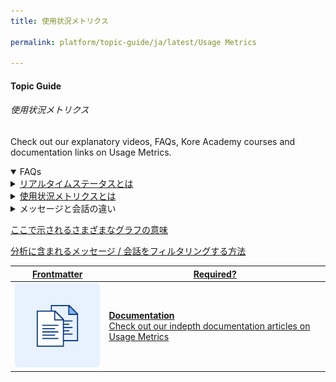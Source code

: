 ```yaml
---
title: 使用状況メトリクス

permalink: platform/topic-guide/ja/latest/Usage Metrics

---
```


#### Topic Guide
###### 使用状況メトリクス

 Check out our explanatory videos, FAQs, Kore Academy courses and documentation links on Usage Metrics.

<details open>
  <summary>FAQs
  </summary>
 <a class="nested-accordian-link" target="_blank" href="https://developer.kore.ai/docs/bots/analyzing-your-bot/dashboard/#Usage_Metrics?lang=ja">

  <details class="nested-details">
 
  <summary>リアルタイムステータスとは
  </summary>

 
 リアルタイムステータスは、特定の時点におけるボットの使用状況の概要を説明するものであり、定期的に設定された間隔で自動更新されます。

  </details>
 </a>


  <a class="nested-accordian-link" target="_blank" href="https://developer.kore.ai/docs/bots/analyzing-your-bot/dashboard/#Usage_Metrics?lang=ja">
 
  <details class="nested-details">
 
  <summary>使用状況メトリクスとは
  </summary>

 
   使用状況メトリクスは、ユーザーとのやり取りの頻度、やり取りを行うチャネル、実行したタスクなどの観点から、ボットのパフォーマンスに関する情報を提供します。


  </details>
 </a>


<a class="nested-accordian-link no-doc-ext-link"  >
 
  <details class="nested-details">
 
  <summary>メッセージと会話の違い
  </summary>

 
   メッセージはユーザーとボットの間で行われるやり取りであり、会話はインテントを変えずに与えられた時間枠内で行われる一連のメッセージです。


  </details>
 </a>
 

 <a class="doc-link" target="_blank" href="https://developer.kore.ai/docs/bots/analyzing-your-bot/dashboard/#Usage_Metrics?lang=ja">
 
 
   ここで示されるさまざまなグラフの意味

</a>
 <a class="doc-link" target="_blank" href="https://developer.kore.ai/docs/bots/analyzing-your-bot/dashboard/#Filter_Criteria?lang=ja">
 
 
   分析に含まれるメッセージ / 会話をフィルタリングする方法

</a>

 </details>

 <a class="doc-link" target="_blank" href="https://developer.kore.ai/docs/bots/analyzing-your-bot/dashboard/#Usage_Metrics?lang=ja">
 

| Frontmatter | Required? |
|-------------|-------------|
| ![alt text](images/docIcon.svg "Title") | **Documentation**  <br /> Check out our indepth documentation articles on Usage Metrics | 


</a>
